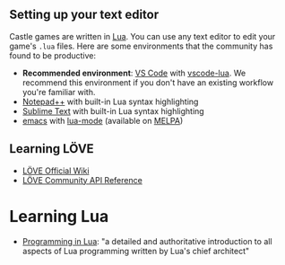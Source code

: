 ## Setting up your text editor

Castle games are written in [Lua](https://en.wikipedia.org/wiki/Lua_(programming_language)). You can use any text editor to edit your game's `.lua` files. Here are some environments that the community has found to be productive:

- **Recommended environment**: [VS Code](https://code.visualstudio.com/) with [vscode-lua](https://marketplace.visualstudio.com/items?itemName=trixnz.vscode-lua). We recommend this environment if you don't have an existing workflow you're familiar with.
- [Notepad++](https://notepad-plus-plus.org/) with built-in Lua syntax highlighting
- [Sublime Text](https://www.sublimetext.com/) with built-in Lua syntax highlighting
- [emacs](https://www.gnu.org/software/emacs/) with [lua-mode](https://github.com/immerrr/lua-mode) (available on [MELPA](https://melpa.org/#/lua-mode))

## Learning LÖVE

- [LÖVE Official Wiki](https://love2d.org/wiki/Main_Page)
- [LÖVE Community API Reference](https://love2d-community.github.io/love-api/)

# Learning Lua

- [Programming in Lua](https://www.lua.org/pil/contents.html): "a detailed and authoritative introduction to all aspects of Lua programming written by Lua's chief architect"